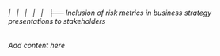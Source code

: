 ###### |   |   |   |   |   ├── Inclusion of risk metrics in business strategy presentations to stakeholders

*Add content here*